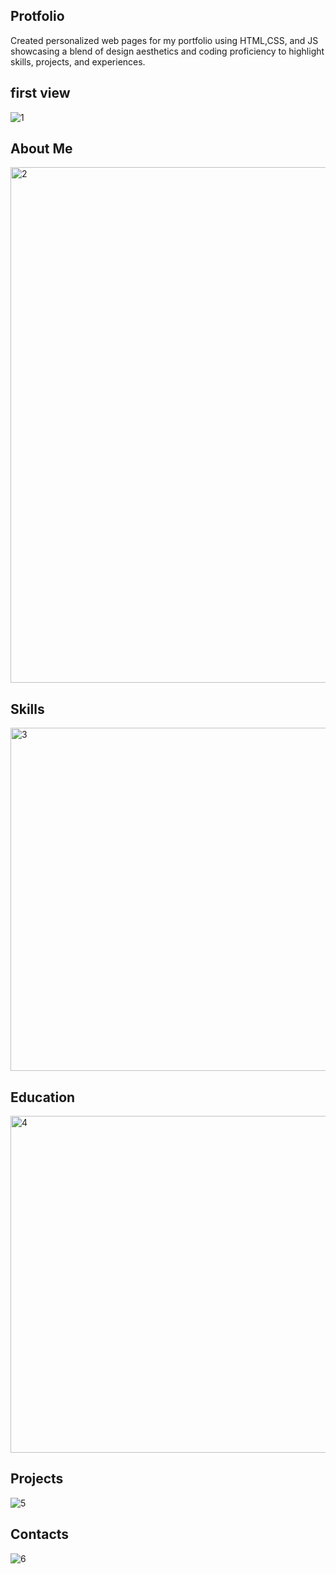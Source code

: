 ## Protfolio
Created personalized web pages for my portfolio using HTML,CSS, and JS showcasing a blend of design aesthetics and coding proficiency to highlight skills, projects, and experiences. 
## first view
![1](https://github.com/Ruksana-begum/Profile/assets/127771632/0efab068-da63-4d33-acb1-29e64eece7d1)

## About Me
<img width="825" alt="2" src="https://github.com/Ruksana-begum/Profile/assets/127771632/5d8c1c75-29c4-4fd7-81cf-0ecadec3e02d">

## Skills
<img width="549" alt="3" src="https://github.com/Ruksana-begum/Profile/assets/127771632/3bac5752-0745-49cf-951b-e019e686a753">

## Education

<img width="539" alt="4" src="https://github.com/Ruksana-begum/Profile/assets/127771632/be60522a-d063-4b7a-b79d-b2e92bc18e6a">

## Projects
![5](https://github.com/Ruksana-begum/Profile/assets/127771632/67be1402-2b6d-4ba6-97aa-31cbd1295909)

## Contacts
![6](https://github.com/Ruksana-begum/Profile/assets/127771632/2e373ce4-3ec7-4b6b-9781-3e7015c67e59)
